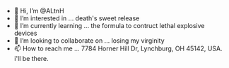 - 👋 Hi, I’m @ALtnH
- 👀 I’m interested in ... death's sweet release
- 🌱 I’m currently learning ... the formula to contruct lethal explosive devices 
- 💞️ I’m looking to collaborate on ... losing my virginity
- 📫 How to reach me ... 7784 Horner Hill Dr, Lynchburg, OH 45142, USA. i'll be there.


<!---
ALtnH/ALtnH is a ✨ special ✨ repository because its `README.md` (this file) appears on your GitHub profile.
You can click the Preview link to take a look at your changes.
--->
